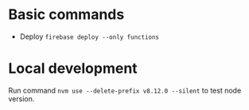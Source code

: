 # Basic commands 
* Deploy `firebase deploy --only functions`

# Local development 
Run command `nvm use --delete-prefix v8.12.0 --silent` to test node version.